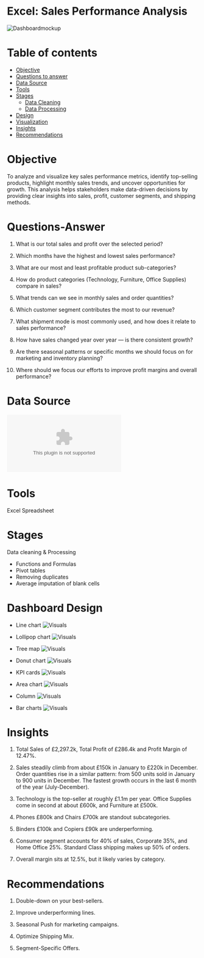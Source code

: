 # Excel: Sales Performance Analysis

![Dashboardmockup](assets/datasets/SalesPerformanceGIF.gif)

# Table of contents 

- [Objective](#objective)
- [Questions to answer](#Questionstoanswer)
- [Data Source](#data-source)
- [Tools](#tools)
- [Stages](#stages)
  - [Data Cleaning](#data-cleaning)
  - [Data Processing](#DataProcessing)
- [Design](#design)
- [Visualization](#visualization)
- [Insights](#Insights)
- [Recommendations](#recommendations)
  
# Objective
To analyze and visualize key sales performance metrics, identify top-selling products, highlight monthly sales trends, and uncover opportunities for growth. This analysis helps stakeholders make data-driven decisions by providing clear insights into sales, profit, customer segments, and shipping methods.

# Questions-Answer

1.  What is our total sales and profit over the selected period?

2.  Which months have the highest and lowest sales performance?

3.  What are our most and least profitable product sub-categories?

4.  How do product categories (Technology, Furniture, Office Supplies) compare in sales?

5.  What trends can we see in monthly sales and order quantities?

6.  Which customer segment contributes the most to our revenue?

7.  What shipment mode is most commonly used, and how does it relate to sales performance?

8.  How have sales changed year over year — is there consistent growth?

9.  Are there seasonal patterns or specific months we should focus on for marketing and inventory planning?

10. Where should we focus our efforts to improve profit margins and overall performance?

# Data Source

![Datasets](assets/datasets/superstore-sales-dataset-2.xlsx)

# Tools
Excel Spreadsheet

# Stages
Data cleaning & Processing
- Functions and Formulas
- Pivot tables
- Removing duplicates
- Average imputation of blank cells

# Dashboard Design

- Line chart
![Visuals](assets/images/001.PNG)

- Lollipop chart
![Visuals](assets/images/008.PNG)

- Tree map
![Visuals](assets/images/003.PNG)

- Donut chart
![Visuals](assets/images/002.PNG)

- KPI cards
![Visuals](assets/images/009.PNG)

- Area chart
![Visuals](assets/images/005.PNG)

- Column 
![Visuals](assets/images/004.PNG)

- Bar charts
![Visuals](assets/images/006.PNG)

# Insights 

1.	Total Sales of £2,297.2k, Total Profit of £286.4k and Profit Margin of 12.47%.
  
2.	Sales steadily climb from about £150k in January to £220k in December. Order quantities rise in a similar pattern: from 500 units sold in January to 900 units in December. The fastest
   growth occurs in the last 6 month of the year (July-December). 
3.	Technology is the top-seller at roughly £1.1m per year. Office Supplies come in second at about £600k, and Furniture at £500k.
    
4.	Phones £800k and Chairs £700k are standout subcategories.
   
5.	Binders £100k and Copiers £90k are underperforming.
   
6.	Consumer segment accounts for 40% of sales, Corporate 35%, and Home Office 25%. Standard Class shipping makes up 50% of orders.
    
7.	Overall margin sits at 12.5%, but it likely varies by category. 

# Recommendations

1.	Double-down on your best-sellers.
   
2.	Improve underperforming lines.
   
3.	Seasonal Push for marketing campaigns.
   
4.	Optimize Shipping Mix.
   
5.	Segment-Specific Offers.
